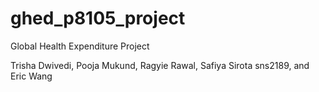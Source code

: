 # ghed_p8105_project

Global Health Expenditure Project

Trisha Dwivedi, Pooja Mukund, Ragyie Rawal, Safiya Sirota sns2189, and Eric Wang
